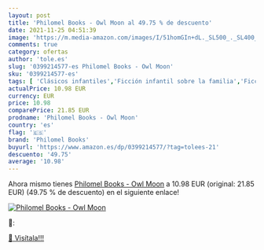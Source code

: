 ```yaml
---
layout: post
title: 'Philomel Books - Owl Moon al 49.75 % de descuento'
date: 2021-11-25 04:51:39
image: 'https://m.media-amazon.com/images/I/51homGIn+dL._SL500_._SL400_.jpg'
comments: true
category: ofertas
author: 'tole.es'
slug: '0399214577-es Philomel Books - Owl Moon'
sku: '0399214577-es'
tags: [ 'Clásicos infantiles','Ficción infantil sobre la familia','Ficción sobre animales para niños','Ficción sobre desarrollo y cuestiones personales y sociales para niños','Libros','Libros de ciencia, naturaleza y cómo funciona para niños','Libros de desarrollo y cuestiones personales y sociales','Libros de vida familiar para niños','Libros infantiles de animales y mascotas','Libros infantiles de aprendizaje temprano','Libros infantiles de aves','Libros para niños','Libros sobre el aprendizaje de reciclaje y vida ecológica para niños','Libros sobre el medio ambiente y ecología para niños','Literatura y ficción para niños','Padres libros para niños','philomel books', ]
actualPrice: 10.98 EUR
currency: EUR
price: 10.98
comparePrice: 21.85 EUR
prodname: 'Philomel Books - Owl Moon'
country: 'es'
flag: '🇪🇸'
brand: 'Philomel Books'
buyurl: 'https://www.amazon.es/dp/0399214577/?tag=tolees-21'
descuento: '49.75'
average: '10.98'
---
```


Ahora mismo tienes [Philomel Books - Owl Moon](https://www.amazon.es/dp/0399214577/?tag=tolees-21) a 10.98 EUR (original: 21.85 EUR) (49.75 %  de descuento) en el siguiente enlace!

[![Philomel Books - Owl Moon](https://m.media-amazon.com/images/I/51homGIn+dL._SL500_._SL400_.jpg)](https://www.amazon.es/dp/0399214577/?tag=tolees-21)

🔎:


[🛒 Visítala!!!](https://www.amazon.es/dp/0399214577/?tag=tolees-21)
